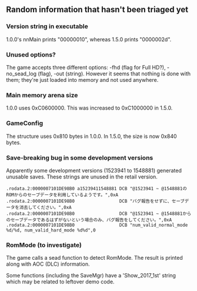 ## Random information that hasn't been triaged yet

### Version string in executable
1.0.0's nnMain prints "00000010", whereas 1.5.0 prints "0000002d".

### Unused options?
The game accepts three different options: -fhd (flag for Full HD?), -no_sead_log (flag),
-out (string). However it seems that nothing is done with them; they're just loaded into memory
and not used anywhere.

### Main memory arena size
1.0.0 uses 0xC0600000. This was increased to 0xC1000000 in 1.5.0.

### GameConfig
The structure uses 0x810 bytes in 1.0.0. In 1.5.0, the size is now 0x840 bytes.

### Save-breaking bug in some development versions

Apparently some development versions (1523941 to 1548881) generated unusable saves.
These strings are unused in the retail version.

```
.rodata.2:0000007101DE98B0 a15239411548881 DCB "@1523941 ~ @1548881のROMからのセーブデータを利用しているようです。",0xA
.rodata.2:0000007101DE98B0                 DCB "バグ報告をせずに、セーブデータを消去してください。",0xA
.rodata.2:0000007101DE98B0                 DCB "@1523941 ~ @1548881からのセーブデータであるはずがないという場合のみ、バグ報告をしてください。",0xA
.rodata.2:0000007101DE98B0                 DCB "num_valid_normal_mode %d/%d, num_valid_hard_mode %d%d",0
```

### RomMode (to investigate)

The game calls a sead function to detect RomMode. The result is printed along with AOC (DLC)
information.

Some functions (including the SaveMgr) have a 'Show_2017_1st' string which may be related
to leftover demo code.
